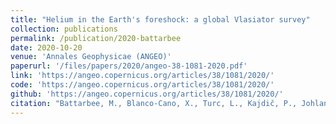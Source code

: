 ```yaml
---
title: "Helium in the Earth's foreshock: a global Vlasiator survey"
collection: publications
permalink: /publication/2020-battarbee
date: 2020-10-20
venue: 'Annales Geophysicae (ANGEO)'
paperurl: '/files/papers/2020/angeo-38-1081-2020.pdf'
link: 'https://angeo.copernicus.org/articles/38/1081/2020/'
code: 'https://angeo.copernicus.org/articles/38/1081/2020/'
github: 'https://angeo.copernicus.org/articles/38/1081/2020/'
citation: "Battarbee, M., Blanco-Cano, X., Turc, L., Kajdič, P., Johlander, A., Tarvus, V., Fuselier, S., Trattner, K., Alho, M., Brito, T., Ganse, U., Pfau-Kempf, Y., Akhavan-Tafti, M., Karlsson, T., <b> Raptis, S. </b>, Dubart, M., Grandin, M., Suni, J., and Palmroth, M.: Helium in the Earth's foreshock: a global Vlasiator survey, <i>Ann. Geophys.</i>, 38, 1081–1099, https://doi.org/10.5194/angeo-38-1081-2020 , 2020. "
---
```

